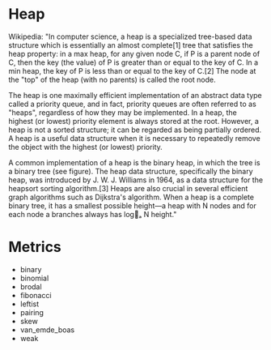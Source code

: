 # Heap
Wikipedia: "In computer science, a heap is a specialized tree-based data
structure which is essentially an almost complete[1] tree that satisfies the
heap property: in a max heap, for any given node C, if P is a parent node of C,
then the key (the value) of P is greater than or equal to the key of C. In a min
heap, the key of P is less than or equal to the key of C.[2] The node at the
"top" of the heap (with no parents) is called the root node.

The heap is one maximally efficient implementation of an abstract data type
called a priority queue, and in fact, priority queues are often referred to as
"heaps", regardless of how they may be implemented. In a heap, the highest (or
lowest) priority element is always stored at the root. However, a heap is not a
sorted structure; it can be regarded as being partially ordered. A heap is a
useful data structure when it is necessary to repeatedly remove the object with
the highest (or lowest) priority.

A common implementation of a heap is the binary heap, in which the tree is a
binary tree (see figure). The heap data structure, specifically the binary heap,
was introduced by J. W. J. Williams in 1964, as a data structure for the
heapsort sorting algorithm.[3] Heaps are also crucial in several efficient graph
algorithms such as Dijkstra's algorithm. When a heap is a complete binary tree,
it has a smallest possible height—a heap with N nodes and for each node a
branches always has logٰₐ N height."

# Metrics
- binary
- binomial
- brodal
- fibonacci
- leftist
- pairing
- skew
- van_emde_boas
- weak
